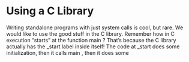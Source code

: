 # Using a C Library
Writing standalone programs with just system calls is cool, but rare. We would like to use the good stuff in the C
library.
Remember how in C execution “starts” at the function main ? That’s because the C library actually has the _start
label inside itself! The code at _start does some initialization, then it calls main , then it does some